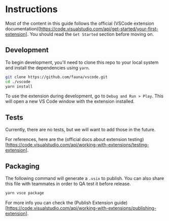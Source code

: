 # Instructions

Most of the content in this guide follows the official (VSCode extension documentation)[https://code.visualstudio.com/api/get-started/your-first-extension]. You should read the `Get Started` section before moving on.

## Development

To begin development, you'll need to clone this repo to your local system and install the dependencies using `yarn`.
```bash
git clone https://github.com/fauna/vscode.git
cd ./vscode
yarn install
```

To use the extension during development, go to `Debug and Run > Play`. This will open a new VS Code window with the extension installed.

## Tests

Currently, there are no tests, but we will want to add those in the future. 

For references, here are the (official docs about extension testing)[https://code.visualstudio.com/api/working-with-extensions/testing-extension].

## Packaging

The following command will generate a `.vsix` to publish. You can also share this file with teammates in order to QA test it before release.

```bash
yarn vsce package
```

For more info you can check the (Publish Extension guide)[https://code.visualstudio.com/api/working-with-extensions/publishing-extension].
